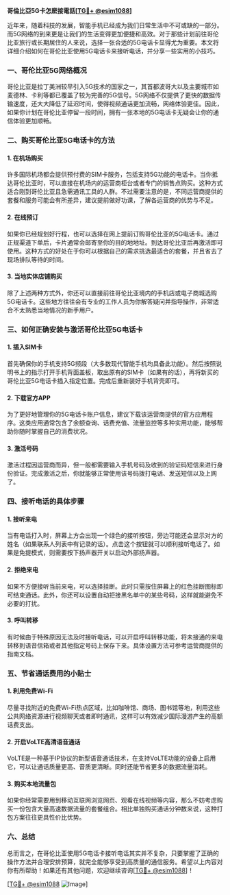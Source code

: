 **哥倫比亞5G卡怎麽接電話[[TG💪+ @esim1088](https://t.me/s/esim1088)]**

近年来，随着科技的发展，智能手机已经成为我们日常生活中不可或缺的一部分。而5G网络的到来更是让我们的生活变得更加便捷和高效。对于那些计划前往哥伦比亚旅行或长期居住的人来说，选择一张合适的5G电话卡显得尤为重要。本文将详细介绍如何在哥伦比亚使用5G电话卡来接听电话，并分享一些实用的小技巧。

### 一、哥伦比亚5G网络概况

哥伦比亚是拉丁美洲较早引入5G技术的国家之一，其首都波哥大以及主要城市如麦德林、卡利等都已覆盖了较为完善的5G信号。5G网络不仅提供了更快的数据传输速度，还大大降低了延迟时间，使得视频通话更加流畅，网络体验更佳。因此，如果你计划在哥伦比亚停留一段时间，拥有一张本地的5G电话卡无疑会让你的通信体验更加顺畅。

### 二、购买哥伦比亚5G电话卡的方法

#### 1. 在机场购买
许多国际机场都会提供预付费的SIM卡服务，包括支持5G功能的电话卡。当你抵达哥伦比亚时，可以直接在机场内的运营商柜台或者专门的销售点购买。这种方式适合刚到哥伦比亚且急需通讯工具的人群。不过需要注意的是，不同运营商提供的套餐和服务可能会有所差异，建议提前做好功课，了解各运营商的优势与不足。

#### 2. 在线预订
如果你已经规划好行程，也可以选择在网上提前订购哥伦比亚的5G电话卡。通过正规渠道下单后，卡片通常会邮寄至你的目的地地址。到达哥伦比亚后再激活即可使用。这种方式的好处在于你可以根据自己的需求挑选最适合的套餐，并且省去了现场排队等待的时间。

#### 3. 当地实体店铺购买
除了上述两种方式外，你还可以直接前往哥伦比亚境内的手机店或电子商城选购5G电话卡。这些地方往往会有专业的工作人员为你解答疑问并指导操作，非常适合不太熟悉当地情况的新手用户。

### 三、如何正确安装与激活哥伦比亚5G电话卡

#### 1. 插入SIM卡
首先确保你的手机支持5G频段（大多数现代智能手机均具备此功能）。然后按照说明书上的指示打开手机背面盖板，取出原有的SIM卡（如果有的话），再将新买的哥伦比亚5G电话卡插入指定位置。完成后重新装好手机背壳即可。

#### 2. 下载官方APP
为了更好地管理你的5G电话卡账户信息，建议下载该运营商提供的官方应用程序。这类应用通常包含了余额查询、话费充值、流量监控等多种实用功能，能够帮助你随时掌握自己的消费状况。

#### 3. 激活号码
激活过程因运营商而异，但一般都需要输入手机号码及收到的验证码短信来进行身份验证。完成激活之后，你就能够正常使用该号码拨打电话、发送短信以及上网了。

### 四、接听电话的具体步骤

#### 1. 接听来电
当有电话打入时，屏幕上方会出现一个绿色的接听按钮，旁边可能还会显示对方的姓名（如果联系人列表中有记录的话）。点击这个按钮就可以顺利接听电话了。如果是免提模式，则需要按下扬声器开关以启动外部扬声器。

#### 2. 拒绝来电
如果不方便接听当前来电，可以选择挂断。此时只需按住屏幕上的红色挂断图标即可结束通话。此外，你还可以设置自动拒接黑名单中的某些号码，这样就能避免不必要的打扰。

#### 3. 呼叫转移
有时候由于特殊原因无法及时接听电话，可以开启呼叫转移功能，将未接通的来电转移到语音信箱或者其他指定号码上保存下来。具体设置方法可参考运营商提供的指南文档。

### 五、节省通话费用的小贴士

#### 1. 利用免费Wi-Fi
尽量寻找附近的免费Wi-Fi热点区域，比如咖啡馆、商场、图书馆等地，利用这些公共网络资源进行视频聊天或者即时通讯，这样可以有效减少国际漫游产生的高额话费支出。

#### 2. 开启VoLTE高清语音通话
VoLTE是一种基于IP协议的新型语音通话技术，在支持VoLTE功能的设备上启用它，可以让通话质量更高、音质更清晰。同时还能节省更多的数据流量消耗。

#### 3. 购买本地流量包
如果你经常需要用到移动互联网浏览网页、观看在线视频等内容，那么不妨考虑购买一份包含大量高速数据流量的套餐组合。相比单独购买通话分钟数来说，这种打包方案往往更具性价比优势。

### 六、总结

总而言之，在哥伦比亚使用5G电话卡接听电话其实并不复杂，只要掌握了正确的操作方法并合理安排预算，就完全能够享受到高质量的通信服务。希望以上内容对你有所帮助！如果还有其他问题，欢迎继续咨询[[TG💪+ @esim1088](https://t.me/s/esim1088)]！

[[TG💪+ @esim1088](https://t.me/s/esim1088) ![Image](https://i.postimg.cc/4NQfJmqS/Snipaste-2025-05-13-00-14-12.png)]